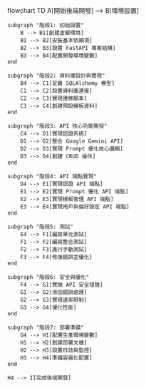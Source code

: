 flowchart TD
    A[開始後端開發] --> B[環境設置]
    
    subgraph "階段1: 初始設置"
        B --> B1[創建虛擬環境]
        B1 --> B2[安裝基本依賴項]
        B2 --> B3[設置 FastAPI 專案結構]
        B3 --> B4[配置開發環境變數]
    end
    
    subgraph "階段2: 資料庫設計與實現"
        B4 --> C1[定義 SQLAlchemy 模型]
        C1 --> C2[設置資料庫連接]
        C2 --> C3[實現遷移腳本]
        C3 --> C4[創建預設模板資料]
    end
    
    subgraph "階段3: API 核心功能開發"
        C4 --> D1[實現認證系統]
        D1 --> D2[整合 Google Gemini API]
        D2 --> D3[實現 Prompt 優化核心邏輯]
        D3 --> D4[創建 CRUD 操作]
    end
    
    subgraph "階段4: API 端點實現"
        D4 --> E1[實現認證 API 端點]
        E1 --> E2[實現 Prompt 優化 API 端點]
        E2 --> E3[實現模板管理 API 端點]
        E3 --> E4[實現用戶與偏好設定 API 端點]
    end
    
    subgraph "階段5: 測試"
        E4 --> F1[編寫單元測試]
        F1 --> F2[編寫整合測試]
        F2 --> F3[進行手動測試]
        F3 --> F4[修復錯誤並優化]
    end
    
    subgraph "階段6: 安全與優化"
        F4 --> G1[實施 API 安全措施]
        G1 --> G2[添加錯誤處理]
        G2 --> G3[實現速率限制]
        G3 --> G4[優化性能]
    end
    
    subgraph "階段7: 部署準備"
        G4 --> H1[配置生產環境變數]
        H1 --> H2[創建部署文檔]
        H2 --> H3[設置日誌與監控]
        H3 --> H4[準備容器化配置]
    end
    
    H4 --> I[完成後端開發]